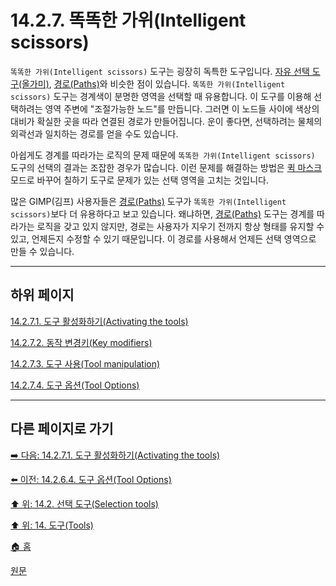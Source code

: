 # 14.2.7. 똑똑한 가위(Intelligent scissors)
`똑똑한 가위(Intelligent scissors)` 도구는 굉장히 독특한 도구입니다. [자유 선택 도구(올가미)](./14-02-04-00-free-selection-lasso.md), [경로(Paths)](./14-05-02-00-paths.md)와 비슷한 점이 있습니다. `똑똑한 가위(Intelligent scissors)` 도구는 경계색이 분명한 영역을 선택할 때 유용합니다. 이 도구를 이용해 선택하려는 영역 주변에 "조절가능한 노드"를 만듭니다. 그러면 이 노드들 사이에 색상의 대비가 확실한 곳을 따라 연결된 경로가 만들어집니다. 운이 좋다면, 선택하려는 물체의 외곽선과 일치하는 경로를 얻을 수도 있습니다.

아쉽게도 경계를 따라가는 로직의 문제 때문에 `똑똑한 가위(Intelligent scissors)` 도구의 선택의 결과는 조잡한 경우가 많습니다. 이런 문제를 해결하는 방법은 [퀵 마스크](./15-02-02-04-00-quick_mask.md) 모드로 바꾸어 칠하기 도구로 문제가 있는 선택 영역을 고치는 것입니다.

많은 GIMP(김프) 사용자들은 [경로(Paths)](./14-05-02-00-paths.md) 도구가 `똑똑한 가위(Intelligent scissors)`보다 더 유용하다고 보고 있습니다. 왜냐하면, [경로(Paths)](./14-05-02-00-paths.md) 도구는 경계를 따라가는 로직을 갖고 있지 않지만, 경로는 사용자가 지우기 전까지 항상 형태를 유지할 수 있고, 언제든지 수정할 수 있기 때문입니다. 이 경로를 사용해서 언제든 선택 영역으로 만들 수 있습니다.

***

## 하위 페이지

[14.2.7.1. 도구 활성화하기(Activating the tools)](./14-02-07-01-activating_the_tool.md)

[14.2.7.2. 동작 변경키(Key modifiers)](./14-02-07-02-key_modifiers.md)

[14.2.7.3. 도구 사용(Tool manipulation)](./14-02-07-03-tool_manipulation.md)

[14.2.7.4. 도구 옵션(Tool Options)](./14-02-07-04-tool_options.md)

***

## 다른 페이지로 가기

[➡️ 다음: 14.2.7.1. 도구 활성화하기(Activating the tools)](./14-02-07-01-activating_the_tool.md)

[⬅️ 이전: 14.2.6.4. 도구 옵션(Tool Options)](./14-02-06-04-tool_options.md)

[⬆️ 위: 14.2. 선택 도구(Selection tools)](./14-02-00-selection-tools.md)

[⬆️ 위: 14. 도구(Tools)](./14-00-tools.md)

[🏠 홈](./00-home.md)

[원문](https://docs.gimp.org/2.10/ko/gimp-tools.html#gimp-tool-options-dialog)